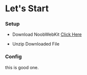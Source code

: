 # Let's Start 

### Setup 
* Download NoobWebKit
<a href="https://github.com/GamerNity/NoobWebKit/dist/NoobWebKit.zip" download>Click Here</a>

* Unzip Downloaded File

### Config 
this is good one.
